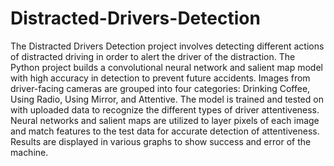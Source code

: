# Distracted-Drivers-Detection

The Distracted Drivers Detection project involves detecting different actions of distracted driving in order to alert the driver of the distraction. The Python project builds a convolutional neural network and salient map model with high accuracy in detection to prevent future accidents. Images from driver-facing cameras are grouped into four categories: Drinking Coffee, Using Radio, Using Mirror, and Attentive. The model is trained and tested on with uploaded data to recognize the different types of driver attentiveness. Neural networks and salient maps are utilized to layer pixels of each image and match features to the test data for accurate detection of attentiveness. Results are displayed in various graphs to show success and error of the machine.
